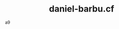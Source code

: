 <script>
  var link = document.createElement("link"); link.rel = "icon"; link.href = "/favicon.png?";
  document.getElementsByTagName("head")[0].appendChild(link);
</script>

# <center>daniel-barbu.cf<center>

a9
